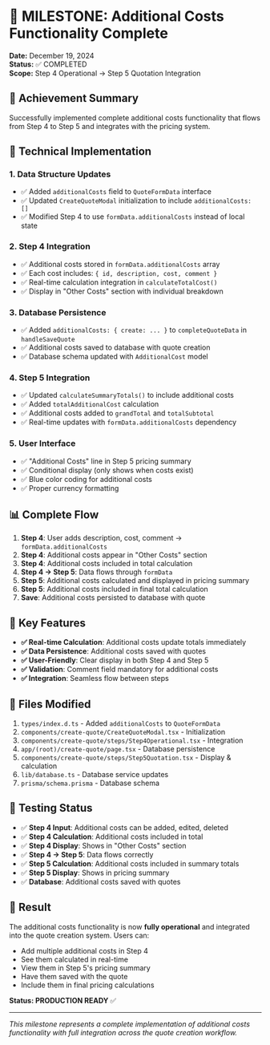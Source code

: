 # 🎯 MILESTONE: Additional Costs Functionality Complete

**Date:** December 19, 2024  
**Status:** ✅ COMPLETED  
**Scope:** Step 4 Operational → Step 5 Quotation Integration

## 🚀 **Achievement Summary**

Successfully implemented complete additional costs functionality that flows from Step 4 to Step 5 and integrates with the pricing system.

## 🔧 **Technical Implementation**

### **1. Data Structure Updates**
- ✅ Added `additionalCosts` field to `QuoteFormData` interface
- ✅ Updated `CreateQuoteModal` initialization to include `additionalCosts: []`
- ✅ Modified Step 4 to use `formData.additionalCosts` instead of local state

### **2. Step 4 Integration**
- ✅ Additional costs stored in `formData.additionalCosts` array
- ✅ Each cost includes: `{ id, description, cost, comment }`
- ✅ Real-time calculation integration in `calculateTotalCost()`
- ✅ Display in "Other Costs" section with individual breakdown

### **3. Database Persistence**
- ✅ Added `additionalCosts: { create: ... }` to `completeQuoteData` in `handleSaveQuote`
- ✅ Additional costs saved to database with quote creation
- ✅ Database schema updated with `AdditionalCost` model

### **4. Step 5 Integration**
- ✅ Updated `calculateSummaryTotals()` to include additional costs
- ✅ Added `totalAdditionalCost` calculation
- ✅ Additional costs added to `grandTotal` and `totalSubtotal`
- ✅ Real-time updates with `formData.additionalCosts` dependency

### **5. User Interface**
- ✅ "Additional Costs" line in Step 5 pricing summary
- ✅ Conditional display (only shows when costs exist)
- ✅ Blue color coding for additional costs
- ✅ Proper currency formatting

## 📊 **Complete Flow**

1. **Step 4**: User adds description, cost, comment → `formData.additionalCosts`
2. **Step 4**: Additional costs appear in "Other Costs" section
3. **Step 4**: Additional costs included in total calculation
4. **Step 4 → Step 5**: Data flows through `formData`
5. **Step 5**: Additional costs calculated and displayed in pricing summary
6. **Step 5**: Additional costs included in final total calculation
7. **Save**: Additional costs persisted to database with quote

## 🎯 **Key Features**

- **✅ Real-time Calculation**: Additional costs update totals immediately
- **✅ Data Persistence**: Additional costs saved with quotes
- **✅ User-Friendly**: Clear display in both Step 4 and Step 5
- **✅ Validation**: Comment field mandatory for additional costs
- **✅ Integration**: Seamless flow between steps

## 📁 **Files Modified**

1. `types/index.d.ts` - Added `additionalCosts` to `QuoteFormData`
2. `components/create-quote/CreateQuoteModal.tsx` - Initialization
3. `components/create-quote/steps/Step4Operational.tsx` - Integration
4. `app/(root)/create-quote/page.tsx` - Database persistence
5. `components/create-quote/steps/Step5Quotation.tsx` - Display & calculation
6. `lib/database.ts` - Database service updates
7. `prisma/schema.prisma` - Database schema

## 🧪 **Testing Status**

- ✅ **Step 4 Input**: Additional costs can be added, edited, deleted
- ✅ **Step 4 Calculation**: Additional costs included in total
- ✅ **Step 4 Display**: Shows in "Other Costs" section
- ✅ **Step 4 → Step 5**: Data flows correctly
- ✅ **Step 5 Calculation**: Additional costs included in summary totals
- ✅ **Step 5 Display**: Shows in pricing summary
- ✅ **Database**: Additional costs saved with quotes

## 🎉 **Result**

The additional costs functionality is now **fully operational** and integrated into the quote creation system. Users can:

- Add multiple additional costs in Step 4
- See them calculated in real-time
- View them in Step 5's pricing summary
- Have them saved with the quote
- Include them in final pricing calculations

**Status: PRODUCTION READY** ✅

---

*This milestone represents a complete implementation of additional costs functionality with full integration across the quote creation workflow.*
